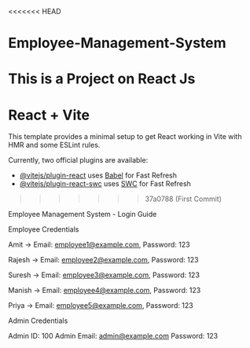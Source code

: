 <<<<<<< HEAD
# Employee-Management-System
This is a Project on React Js
=======
# React + Vite

This template provides a minimal setup to get React working in Vite with HMR and some ESLint rules.

Currently, two official plugins are available:

- [@vitejs/plugin-react](https://github.com/vitejs/vite-plugin-react/blob/main/packages/plugin-react/README.md) uses [Babel](https://babeljs.io/) for Fast Refresh
- [@vitejs/plugin-react-swc](https://github.com/vitejs/vite-plugin-react-swc) uses [SWC](https://swc.rs/) for Fast Refresh
>>>>>>> 37a0788 (First Commit)


Employee Management System - Login Guide

Employee Credentials

Amit → Email: employee1@example.com, Password: 123

Rajesh → Email: employee2@example.com, Password: 123

Suresh → Email: employee3@example.com, Password: 123

Manish → Email: employee4@example.com, Password: 123

Priya → Email: employee5@example.com, Password: 123

Admin Credentials

Admin ID: 100
Admin Email: admin@example.com
Password: 123
